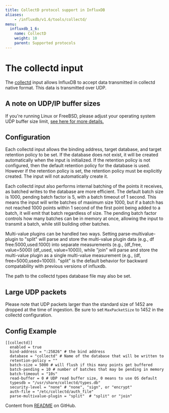 ```yaml
---
title: CollectD protocol support in InfluxDB
aliases:
    - /influxdb/v1.6/tools/collectd/
menu:
  influxdb_1_6:
    name: CollectD
    weight: 10
    parent: Supported protocols
---
```


# The collectd input

The [collectd](https://collectd.org) input allows InfluxDB to accept data transmitted in collectd native format. This data is transmitted over UDP.

## A note on UDP/IP buffer sizes

If you're running Linux or FreeBSD, please adjust your operating system UDP buffer size limit, [see here for more details.](/influxdb/latest/supported_protocols/udp/#a-note-on-udpip-os-buffer-sizes)

## Configuration

Each collectd input allows the binding address, target database, and target retention policy to be set. If the database does not exist, it will be created automatically when the input is initialized. If the retention policy is not configured, then the default retention policy for the database is used. However if the retention policy is set, the retention policy must be explicitly created. The input will not automatically create it.

Each collectd input also performs internal batching of the points it receives, as batched writes to the database are more efficient. The default batch size is 1000, pending batch factor is 5, with a batch timeout of 1 second. This means the input will write batches of maximum size 1000, but if a batch has not reached 1000 points within 1 second of the first point being added to a batch, it will emit that batch regardless of size. The pending batch factor controls how many batches can be in memory at once, allowing the input to transmit a batch, while still building other batches.

Multi-value plugins can be handled two ways.  Setting parse-multivalue-plugin to "split" will parse and store the multi-value plugin data (e.g., df free:5000,used:1000) into separate measurements (e.g., (df_free, value=5000) (df_used, value=1000)), while "join" will parse and store the multi-value plugin as a single multi-value measurement (e.g., (df, free=5000,used=1000)).  "split" is the default behavior for backward compatability with previous versions of influxdb.

The path to the collectd types database file may also be set.

## Large UDP packets

Please note that UDP packets larger than the standard size of 1452 are dropped at the time of ingestion. Be sure to set `MaxPacketSize` to 1452 in the collectd configuration.

## Config Example

```
[[collectd]]
  enabled = true
  bind-address = ":25826" # the bind address
  database = "collectd" # Name of the database that will be written to
  retention-policy = ""
  batch-size = 5000 # will flush if this many points get buffered
  batch-pending = 10 # number of batches that may be pending in memory
  batch-timeout = "10s"
  read-buffer = 0 # UDP read buffer size, 0 means to use OS default
  typesdb = "/usr/share/collectd/types.db"
  security-level = "none" # "none", "sign", or "encrypt"
  auth-file = "/etc/collectd/auth_file"
  parse-multivalue-plugin = "split"  # "split" or "join"
```



Content from  [README](https://github.com/influxdata/influxdb/blob/master/services/collectd/README.md) on GitHub.
